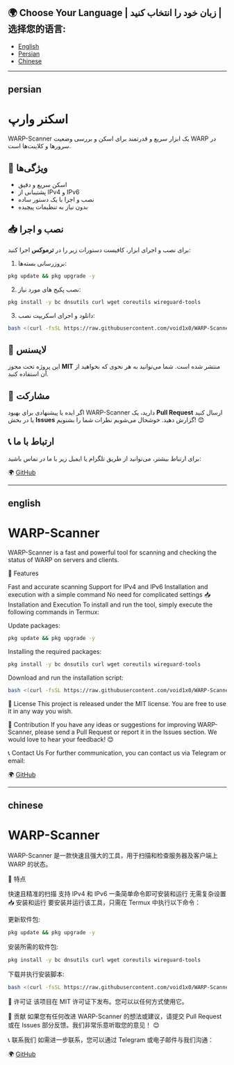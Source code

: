 ## 🌍 Choose Your Language | زبان خود را انتخاب کنید | 选择您的语言:
- [English](#english)
- [Persian](#persian)
- [Chinese](#chinese)

---

## persian
# اسکنر وارپ

WARP-Scanner یک ابزار سریع و قدرتمند برای اسکن و بررسی وضعیت WARP در سرورها و کلاینت‌ها است.

## 🚀 ویژگی‌ها
- اسکن سریع و دقیق
- پشتیبانی از IPv4 و IPv6
- نصب و اجرا با یک دستور ساده
- بدون نیاز به تنظیمات پیچیده

## 📥 نصب و اجرا
برای نصب و اجرای ابزار، کافیست دستورات زیر را در **ترموکس** اجرا کنید:

1. بروزرسانی بسته‌ها:
```bash
pkg update && pkg upgrade -y
```

2. نصب پکیج های مورد نیاز:
```bash
pkg install -y bc dnsutils curl wget coreutils wireguard-tools
```

3. دانلود و اجرای اسکریپت نصب:
```bash
bash <(curl -fsSL https://raw.githubusercontent.com/void1x0/WARP-Scanner/main/install.sh)
```

## 📜 لایسنس
این پروژه تحت مجوز **MIT** منتشر شده است. شما می‌توانید به هر نحوی که بخواهید از آن استفاده کنید.

## 🤝 مشارکت
اگر ایده یا پیشنهادی برای بهبود WARP-Scanner دارید، یک **Pull Request** ارسال کنید یا در بخش **Issues** گزارش دهید. خوشحال می‌شویم نظرات شما را بشنویم! 😊

## 📞 ارتباط با ما
برای ارتباط بیشتر، می‌توانید از طریق تلگرام یا ایمیل زیر با ما در تماس باشید:

🌍 [GitHub](https://github.com/void1x0/WARP-Scanner)

---

## english
# WARP-Scanner

WARP-Scanner is a fast and powerful tool for scanning and checking the status of WARP on servers and clients.

🚀 Features

Fast and accurate scanning
Support for IPv4 and IPv6
Installation and execution with a simple command
No need for complicated settings
📥 Installation and Execution
To install and run the tool, simply execute the following commands in Termux:

Update packages:

```bash
pkg update && pkg upgrade -y
```

Installing the required packages:

```bash
pkg install -y bc dnsutils curl wget coreutils wireguard-tools
```

Download and run the installation script:

```bash
bash <(curl -fsSL https://raw.githubusercontent.com/void1x0/WARP-Scanner/main/install.sh)
```

📜 License
This project is released under the MIT license. You are free to use it in any way you wish.

🤝 Contribution
If you have any ideas or suggestions for improving WARP-Scanner, please send a Pull Request or report it in the Issues section. We would love to hear your feedback! 😊

📞 Contact Us
For further communication, you can contact us via Telegram or email:

🌍 [GitHub](https://github.com/void1x0/WARP-Scanner)

---

## chinese
# WARP-Scanner

WARP-Scanner 是一款快速且强大的工具，用于扫描和检查服务器及客户端上 WARP 的状态。

🚀 特点

快速且精准的扫描
支持 IPv4 和 IPv6
一条简单命令即可安装和运行
无需复杂设置
📥 安装和运行
要安装并运行该工具，只需在 Termux 中执行以下命令：

更新软件包:

```bash
pkg update && pkg upgrade -y
```

安装所需的软件包:

```bash
pkg install -y bc dnsutils curl wget coreutils wireguard-tools
```

下载并执行安装脚本:

```bash
bash <(curl -fsSL https://raw.githubusercontent.com/void1x0/WARP-Scanner/main/install.sh)
```

📜 许可证
该项目在 MIT 许可证下发布。您可以以任何方式使用它。

🤝 贡献
如果您有任何改进 WARP-Scanner 的想法或建议，请提交 Pull Request 或在 Issues 部分反馈。我们非常乐意听取您的意见！ 😊

📞 联系我们
如需进一步联系，您可以通过 Telegram 或电子邮件与我们沟通：

🌍 [GitHub](https://github.com/void1x0/WARP-Scanner)
